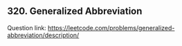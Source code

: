 ## 320. Generalized Abbreviation

Question link: https://leetcode.com/problems/generalized-abbreviation/description/